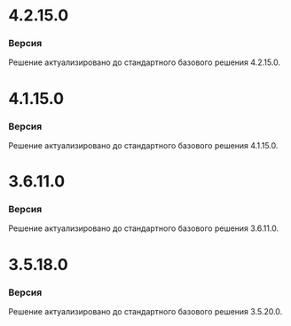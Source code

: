 # 4.2.15.0

### Версия

Решение актуализировано до стандартного базового решения 4.2.15.0.

# 4.1.15.0

### Версия

Решение актуализировано до стандартного базового решения 4.1.15.0.

# 3.6.11.0

### Версия

Решение актуализировано до стандартного базового решения 3.6.11.0.

# 3.5.18.0

### Версия

Решение актуализировано до стандартного базового решения 3.5.20.0.